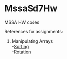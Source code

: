 # MssaSd7Hw
MSSA HW codes

References for assignments:
1. Manipulating Arrays <br/>
-[Sorting](https://www.geeksforgeeks.org/how-to-sort-an-array-in-c-sharp-array-sort-method-set-1)<br/>
-[Rotation](https://www.geeksforgeeks.org/array-rotation)
